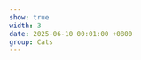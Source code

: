 ```yaml
---
show: true
width: 3
date: 2025-06-10 00:01:00 +0800
group: Cats
---
```

<div>
    <img data-src="{{ 'assets/images/cats/Xiaobai2.png' | relative_url }}" class="lazy w-100 rounded" src="{{ '/assets/images/empty_300x200.png' | relative_url }}" data-toggle="tooltip" data-placement="top" title="">
</div>
